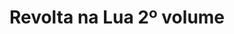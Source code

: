 ---
Numero: 120
title: Revolta na Lua 2º volume
Autor: Robert A Heinlein
Co-autor: 
Ano-de-Publicacao: 1967
Titulo-original: The Moon is a Harsh Mistress
Tradutor: Eurico da Fonseca
Co-tradutor: 
Ano-de-edicao: 1966
alias: Robert-A-Heinlein
Autor2-alias: 
Tradutor1-alias: Eurico-da-Fonseca
Tradutor2-alias: 
Titulo-link: 120-Revolta-na-Lua-2-volume
Capa: Lima de Freitas
pags: 186
Capa-link: Lima-de-Freitas
---